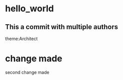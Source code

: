 # hello_world
## This a commit with multiple authors
theme:Architect
# change made
second change made
